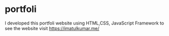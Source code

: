 # portfoli
I developed this portfoli website using HTML,CSS, JavaScript Framework to see the website visit https://imatulkumar.me/
